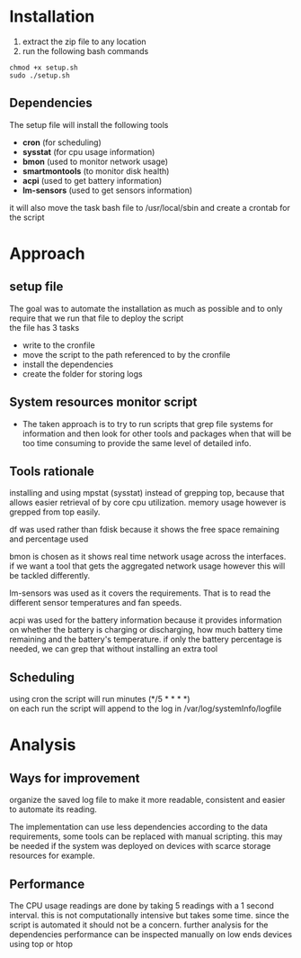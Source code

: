 # Installation
1. extract the zip file to any location
2. run the following bash commands  
```shell
chmod +x setup.sh
sudo ./setup.sh  
```  

## Dependencies
The setup file will install the following tools
* **cron** (for scheduling)
* **sysstat** (for cpu usage information)
* **bmon** (used to monitor network usage)
* **smartmontools** (to monitor disk health)
* **acpi** (used to get battery information)
* **lm-sensors** (used to get sensors information)

it will also move the task bash file to /usr/local/sbin and create a crontab for the script

# Approach
## setup file
The goal was to automate the installation as much as possible and to only require that we run that file to deploy the script  
the file has 3 tasks
* write to the cronfile
* move the script to the path referenced to by the cronfile
* install the dependencies
* create the folder for storing logs

## System resources monitor script
* The taken approach is to try to run scripts that grep file systems for information and then look for other tools and packages when that will be too time consuming to provide the same level of detailed info. 

## Tools rationale
installing and using mpstat (sysstat) instead of grepping top, because that allows easier retrieval of by core cpu utilization. memory usage however is grepped from top easily.

df was used rather than fdisk because it shows the free space remaining and percentage used

bmon is chosen as it shows real time network usage across the interfaces. if we want a tool that gets the aggregated network usage however this will be tackled differently.

lm-sensors was used as it covers the requirements. That is to read the different sensor temperatures and fan speeds.

acpi was used for the battery information because it provides information on whether the battery is charging or discharging, how much battery time remaining and the battery's temperature. if only the battery percentage is needed, we can grep that without installing an extra tool

## Scheduling
using cron the script will run   minutes (*/5 * * * *)    
on each run the script will append to the log in /var/log/systemInfo/logfile


# Analysis
## Ways for improvement
organize the saved log file to make it more readable, consistent and easier to automate its reading.  

The implementation can use less dependencies according to the data requirements, some tools can be replaced with manual scripting. this may be needed if the system was deployed on devices with scarce storage resources for example. 

## Performance
The CPU usage readings are done by taking 5 readings with a 1 second interval. this is not computationally intensive but takes some time. since the script is automated it should not be a concern. further analysis for the dependencies performance can be inspected manually on low ends devices using top or htop  


